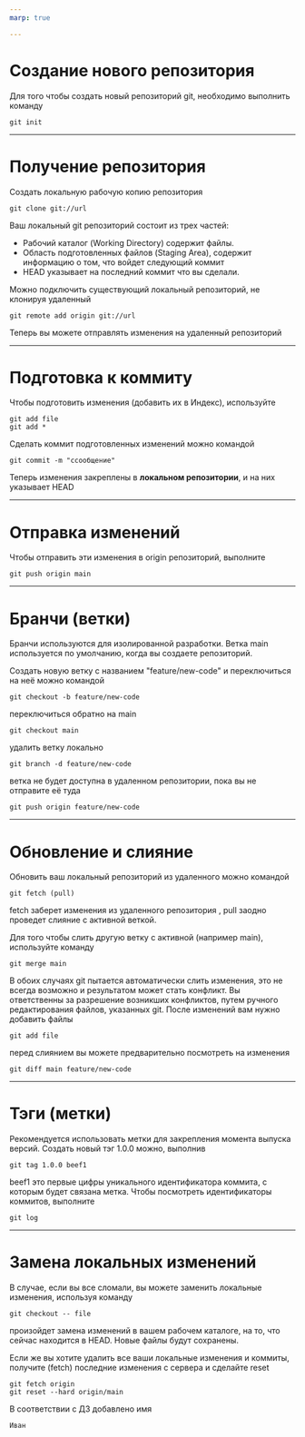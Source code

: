 ```yaml
---
marp: true

---
```


# Cоздание нового репозитория

Для того чтобы создать новый репозиторий git, необходимо выполнить команду

```
git init
```

---

# Получение репозитория

Создать локальную рабочую копию репозитория 
```
git clone git://url
```

Ваш локальный git репозиторий состоит из трех частей:

- Рабочий каталог (Working Directory) содержит файлы. 
- Область подготовленных файлов (Staging Area), содержит информацию о том, что войдет следующий коммит 
- HEAD указывает на последний коммит что вы сделали.

Можно подключить существующий локальный репозиторий, не клонируя удаленный
```
git remote add origin git://url
```

Теперь вы можете отправлять изменения на удаленный репозиторий

---

# Подготовка к коммиту

Чтобы подготовить изменения (добавить их в Индекс), используйте
```
git add file
git add *
```

Сделать коммит подготовленных изменений можно командой
```
git commit -m "cсообщение"
```

Теперь изменения закреплены в **локальном репозитории**, и на них указывает HEAD

---

# Отправка изменений

Чтобы отправить эти изменения в origin репозиторий, выполните
```
git push origin main
```

---
# Бранчи (ветки)

Бранчи используются для изолированной разработки. 
Ветка main используется по умолчанию, когда вы создаете репозиторий.

Создать новую ветку с названием "feature/new-code" и переключиться на неё можно командой
```
git checkout -b feature/new-code
```
переключиться обратно на main
```
git checkout main
```
удалить ветку локально
```
git branch -d feature/new-code
```
ветка не будет доступна в удаленном репозитории, пока вы не отправите её туда
```
git push origin feature/new-code
```
---

# Обновление и слияние

Обновить ваш локальный репозиторий из удаленного можно командой
```
git fetch (pull)
```
fetch заберет изменения из удаленного репозитория , pull заодно проведет слияние с активной веткой.

Для того чтобы слить другую ветку с активной (например main), используйте команду
```
git merge main
```
В обоих случаях git пытается автоматически слить изменения, это не всегда возможно и результатом может стать конфликт. 
Вы ответственны за разрешение возникших конфликтов, путем ручного редактирования файлов, указанных git. После изменений вам нужно добавить файлы
```
git add file
```
перед слиянием вы можете предварительно посмотреть на изменения

```
git diff main feature/new-code
```

---
# Тэги (метки)

Рекомендуется использовать метки для закрепления момента выпуска версий. Создать новый тэг 1.0.0 можно, выполнив
```
git tag 1.0.0 beef1
```
beef1 это первые цифры уникального идентификатора коммита, с которым будет связана метка. Чтобы посмотреть идентификаторы коммитов, выполните

```
git log
```

---

# Замена локальных изменений

В случае, если вы все сломали, вы можете заменить локальные изменения, используя команду
```
git checkout -- file
```
произойдет замена изменений в вашем рабочем каталоге, на то, что сейчас находится в HEAD. Новые файлы будут сохранены.

Если же вы хотите удалить все ваши локальные изменения и коммиты, получите (fetch) последние изменения с сервера и сделайте reset
```
git fetch origin
git reset --hard origin/main
```

В соответствии с ДЗ добавлено имя
```
Иван
```
